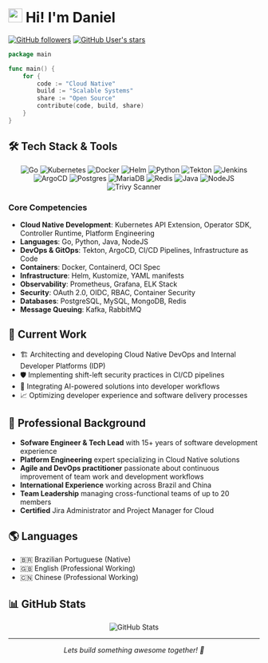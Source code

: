 # <img src="https://media.giphy.com/media/hvRJCLFzcasrR4ia7z/giphy.gif" width="28"> Hi! I'm Daniel

[![GitHub followers](https://img.shields.io/github/followers/danielfbm?style=social)](https://github.com/danielfbm)
[![GitHub User's stars](https://img.shields.io/github/stars/danielfbm?style=social)](https://github.com/danielfbm)

```go
package main

func main() {
    for {
        code := "Cloud Native"
        build := "Scalable Systems"
        share := "Open Source"
        contribute(code, build, share)
    }
}
```

## 🛠️ Tech Stack & Tools

<p align="center">
  <img src="https://img.shields.io/badge/Go-00ADD8?style=for-the-badge&logo=go&logoColor=white" alt="Go"/>
  <img src="https://img.shields.io/badge/Kubernetes-326CE5?style=for-the-badge&logo=kubernetes&logoColor=white" alt="Kubernetes"/>
  <img src="https://img.shields.io/badge/Docker-2496ED?style=for-the-badge&logo=docker&logoColor=white" alt="Docker"/>
  <img src="https://img.shields.io/badge/Helm-2F059B?style=for-the-badge&logo=helm&logoColor=white" alt="Helm"/>

  <img src="https://img.shields.io/badge/Python-3776AB?style=for-the-badge&logo=python&logoColor=white" alt="Python"/>

  <img src="https://img.shields.io/badge/Tekton-FD495C?style=for-the-badge&logo=tekton&logoColor=white" alt="Tekton"/>
  <img src="https://img.shields.io/badge/Jenkins-2C1B17?style=for-the-badge&logo=jenkins&logoColor=white" alt="Jenkins"/>
  <img src="https://img.shields.io/badge/Argo%20CD-EF7B4D?style=for-the-badge&logo=argo&logoColor=white" alt="ArgoCD"/>
  <img src="https://img.shields.io/badge/Postgres-3776AB?style=for-the-badge&logo=postgresql&logoColor=white" alt="Postgres"/>
  <img src="https://img.shields.io/badge/MariaDB-003545?style=for-the-badge&logo=mariadb&logoColor=white" alt="MariaDB"/>
  <img src="https://img.shields.io/badge/Redis-DC382D?style=for-the-badge&logo=redis&logoColor=white" alt="Redis"/>
  <img src="https://img.shields.io/badge/Java-ED8B00?style=for-the-badge&logo=openjdk&logoColor=white" alt="Java"/>
  <img src="https://img.shields.io/badge/Node.js-339933?style=for-the-badge&logo=nodedotjs&logoColor=white" alt="NodeJS"/>
  <img src="https://img.shields.io/badge/Trivy-FF4C26?style=for-the-badge&logo=trivy&logoColor=white" alt="Trivy Scanner"/>
</p>

### Core Competencies
- **Cloud Native Development**: Kubernetes API Extension, Operator SDK, Controller Runtime, Platform Engineering
- **Languages**: Go, Python, Java, NodeJS
- **DevOps & GitOps**: Tekton, ArgoCD, CI/CD Pipelines, Infrastructure as Code
- **Containers**: Docker, Containerd, OCI Spec
- **Infrastructure**: Helm, Kustomize, YAML manifests
- **Observability**: Prometheus, Grafana, ELK Stack
- **Security**: OAuth 2.0, OIDC, RBAC, Container Security
- **Databases**: PostgreSQL, MySQL, MongoDB, Redis
- **Message Queuing**: Kafka, RabbitMQ

## 🔭 Current Work

- 🏗️ Architecting and developing Cloud Native DevOps and Internal Developer Platforms (IDP)
- 🛡️ Implementing shift-left security practices in CI/CD pipelines
- 🤖 Integrating AI-powered solutions into developer workflows
- 📈 Optimizing developer experience and software delivery processes

## 💼 Professional Background

- **Sofware Engineer & Tech Lead** with 15+ years of software development experience
- **Platform Engineering** expert specializing in Cloud Native solutions
- **Agile and DevOps practitioner** passionate about continuous improvement of team work and development workflows
- **International Experience** working across Brazil and China
- **Team Leadership** managing cross-functional teams of up to 20 members
- **Certified** Jira Administrator and Project Manager for Cloud

## 🌎 Languages

- 🇧🇷 Brazilian Portuguese (Native)
- 🇬🇧 English (Professional Working)
- 🇨🇳 Chinese (Professional Working)

## 📊 GitHub Stats

<p align="center">
  <img src="https://github-readme-stats.vercel.app/api?username=danielfbm&show_icons=true&theme=radical" alt="GitHub Stats" />
</p>

---

<p align="center">
<i>Lets build something awesome together! 🚀</i>
</p>
